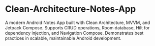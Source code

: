 # Clean-Architecture-Notes-App
A modern Android Notes App built with Clean Architecture, MVVM, and Jetpack Compose. Supports CRUD operations, Room database, Hilt for dependency injection, and Navigation Compose. Demonstrates best practices in scalable, maintainable Android development.
